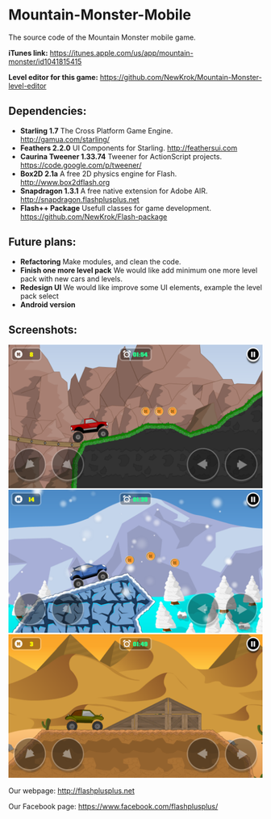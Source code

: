# Mountain-Monster-Mobile
The source code of the Mountain Monster mobile game.

**iTunes link:** https://itunes.apple.com/us/app/mountain-monster/id1041815415

**Level editor for this game:** https://github.com/NewKrok/Mountain-Monster-level-editor

## Dependencies:

  * **Starling 1.7** The Cross Platform Game Engine. http://gamua.com/starling/
  * **Feathers 2.2.0** UI Components for Starling. http://feathersui.com
  * **Caurina Tweener 1.33.74** Tweener for ActionScript projects. https://code.google.com/p/tweener/
  * **Box2D 2.1a** A free 2D physics engine for Flash. http://www.box2dflash.org
  * **Snapdragon 1.3.1** A free native extension for Adobe AIR. http://snapdragon.flashplusplus.net
  * **Flash++ Package** Usefull classes for game development. https://github.com/NewKrok/Flash-package

## Future plans:

  * **Refactoring** Make modules, and clean the code.
  * **Finish one more level pack** We would like add minimum one more level pack with new cars and levels.
  * **Redesign UI** We would like improve some UI elements, example the level pack select
  * **Android version**

## Screenshots:
![alt tag](https://github.com/NewKrok/Mountain-Monster-Mobile/blob/master/preview/screenshot_1.png)
![alt tag](https://github.com/NewKrok/Mountain-Monster-Mobile/blob/master/preview/screenshot_2.png)
![alt tag](https://github.com/NewKrok/Mountain-Monster-Mobile/blob/master/preview/screenshot_3.png)

Our webpage:
http://flashplusplus.net

Our Facebook page:
https://www.facebook.com/flashplusplus/
